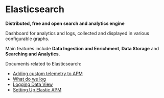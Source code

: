 # Elasticsearch

**Distributed, free and open search and analytics engine**

Dashboard for analytics and logs, collected and displayed in various configurable graphs.

Main features include **Data Ingestion and Enrichment, Data Storage** and **Searching and Analytics**.

Documents related to Elasticsearch:

- [Adding custom telemetry to APM](01-Adding-Custom-Telemetry-To-Apm.md)
- [What do we log](02-What-Do-We-Log.md)
- [Logging Data View](03-Logging-Data-View.md)
- [Setting Up Elastic APM](04-Setting-Up-Elastic-Apm.md)
